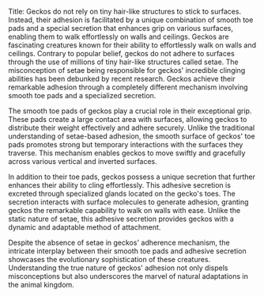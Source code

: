 Title: Geckos do not rely on tiny hair-like structures to stick to surfaces. Instead, their adhesion is facilitated by a unique combination of smooth toe pads and a special secretion that enhances grip on various surfaces, enabling them to walk effortlessly on walls and ceilings.
Geckos are fascinating creatures known for their ability to effortlessly walk on walls and ceilings. Contrary to popular belief, geckos do not adhere to surfaces through the use of millions of tiny hair-like structures called setae. The misconception of setae being responsible for geckos' incredible clinging abilities has been debunked by recent research. Geckos achieve their remarkable adhesion through a completely different mechanism involving smooth toe pads and a specialized secretion.

The smooth toe pads of geckos play a crucial role in their exceptional grip. These pads create a large contact area with surfaces, allowing geckos to distribute their weight effectively and adhere securely. Unlike the traditional understanding of setae-based adhesion, the smooth surface of geckos' toe pads promotes strong but temporary interactions with the surfaces they traverse. This mechanism enables geckos to move swiftly and gracefully across various vertical and inverted surfaces.

In addition to their toe pads, geckos possess a unique secretion that further enhances their ability to cling effortlessly. This adhesive secretion is excreted through specialized glands located on the gecko's toes. The secretion interacts with surface molecules to generate adhesion, granting geckos the remarkable capability to walk on walls with ease. Unlike the static nature of setae, this adhesive secretion provides geckos with a dynamic and adaptable method of attachment.

Despite the absence of setae in geckos' adherence mechanism, the intricate interplay between their smooth toe pads and adhesive secretion showcases the evolutionary sophistication of these creatures. Understanding the true nature of geckos' adhesion not only dispels misconceptions but also underscores the marvel of natural adaptations in the animal kingdom.